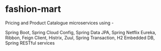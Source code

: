 # fashion-mart

Pricing and Product Catalogue microservices using -

Spring Boot,
Spring Cloud Config,
Spring Data JPA,
Spring Netflix Eureka,
Ribbon,
Feign Client,
Histrix,
Zuul,
Spring Transaction,
H2 Embedded DB,
Spring RESTful services
